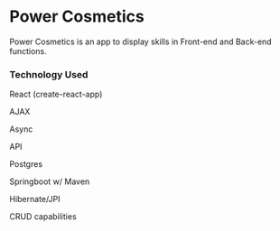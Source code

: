 # Power Cosmetics 

Power Cosmetics is an app to display skills in Front-end and Back-end functions. 

### Technology Used

React (create-react-app)

AJAX

Async

API

Postgres

Springboot w/ Maven

Hibernate/JPI

CRUD capabilities



